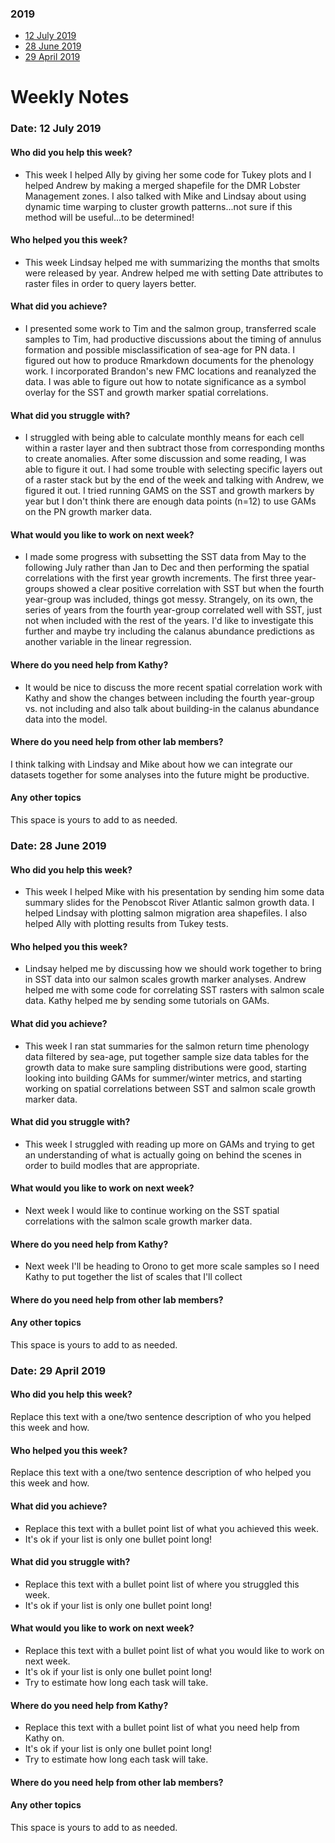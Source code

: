 ### 2019
* [12 July 2019](#date-12-july-2019)
* [28 June 2019](#date-28-june-2019)
* [29 April 2019](#date-29-april-2019)

# Weekly Notes
### Date: 12 July 2019

#### Who did you help this week?

* This week I helped Ally by giving her some code for Tukey plots and I helped Andrew by making a merged shapefile for the DMR Lobster Management zones. I also talked with Mike and Lindsay about using dynamic time warping to cluster growth patterns...not sure if this method will be useful...to be determined!

#### Who helped you this week?

* This week Lindsay helped me with summarizing the months that smolts were released by year. Andrew helped me with setting Date attributes to raster files in order to query layers better.

#### What did you achieve?

* I presented some work to Tim and the salmon group, transferred scale samples to Tim, had productive discussions about the timing of annulus formation and possible misclassification of sea-age for PN data. I figured out how to produce Rmarkdown documents for the phenology work. I incorporated Brandon's new FMC locations and reanalyzed the data. I was able to figure out how to notate significance as a symbol overlay for the SST and growth marker spatial correlations.

#### What did you struggle with?

* I struggled with being able to calculate monthly means for each cell within a raster layer and then subtract those from corresponding months to create anomalies. After some discussion and some reading, I was able to figure it out. I had some trouble with selecting specific layers out of a raster stack but by the end of the week and talking with Andrew, we figured it out. I tried running GAMS on the SST and growth markers by year but I don't think there are enough data points (n=12) to use GAMs on the PN growth marker data.

#### What would you like to work on next week?

* I made some progress with subsetting the SST data from May to the following July rather than Jan to Dec and then performing the spatial correlations with the first year growth increments. The first three year-groups showed a clear positive correlation with SST but when the fourth year-group was included, things got messy. Strangely, on its own, the series of years from the fourth year-group correlated well with SST, just not when included with the rest of the years. I'd like to investigate this further and maybe try including the calanus abundance predictions as another variable in the linear regression.

#### Where do you need help from Kathy?

* It would be nice to discuss the more recent spatial correlation work with Kathy and show the changes between including the fourth year-group vs. not including and also talk about building-in the calanus abundance data into the model.

#### Where do you need help from other lab members?

I think talking with Lindsay and Mike about how we can integrate our datasets together for some analyses into the future might be productive.

#### Any other topics

This space is yours to add to as needed.
### Date: 28 June 2019

#### Who did you help this week?

* This week I helped Mike with his presentation by sending him some data summary slides for the Penobscot River Atlantic salmon growth data. I helped Lindsay with plotting salmon migration area shapefiles. I also helped Ally with plotting results from Tukey tests.

#### Who helped you this week?

* Lindsay helped me by discussing how we should work together to bring in SST data into our salmon scales growth marker analyses. Andrew helped me with some code for correlating SST rasters with salmon scale data. Kathy helped me by sending some tutorials on GAMs.

#### What did you achieve?

* This week I ran stat summaries for the salmon return time phenology data filtered by sea-age, put together sample size data tables for the growth data to make sure sampling distributions were good, starting looking into building GAMs for summer/winter metrics, and starting working on spatial correlations between SST and salmon scale growth marker data.

#### What did you struggle with?

* This week I struggled with reading up more on GAMs and trying to get an understanding of what is actually going on behind the scenes in order to build modles that are appropriate.

#### What would you like to work on next week?

* Next week I would like to continue working on the SST spatial correlations with the salmon scale growth marker data.

#### Where do you need help from Kathy?

* Next week I'll be heading to Orono to get more scale samples so I need Kathy to put together the list of scales that I'll collect

#### Where do you need help from other lab members?

#### Any other topics

This space is yours to add to as needed.

### Date: 29 April 2019

#### Who did you help this week?

Replace this text with a one/two sentence description of who you helped this week and how.

#### Who helped you this week?

Replace this text with a one/two sentence description of who helped you this week and how.

#### What did you achieve?

* Replace this text with a bullet point list of what you achieved this week.
* It's ok if your list is only one bullet point long!

#### What did you struggle with?

* Replace this text with a bullet point list of where you struggled this week.
* It's ok if your list is only one bullet point long!

#### What would you like to work on next week?

* Replace this text with a bullet point list of what you would like to work on next week.
* It's ok if your list is only one bullet point long!
* Try to estimate how long each task will take.

#### Where do you need help from Kathy?

* Replace this text with a bullet point list of what you need help from Kathy on.
* It's ok if your list is only one bullet point long!
* Try to estimate how long each task will take.

#### Where do you need help from other lab members?

#### Any other topics

This space is yours to add to as needed.
